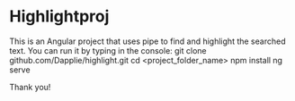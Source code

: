 # Highlightproj

This is an Angular project that uses pipe to find and highlight the searched text.
You can run it by typing in the console: git clone github.com/Dapplie/highlight.git
cd <project_folder_name>
npm install
ng serve

Thank you!
